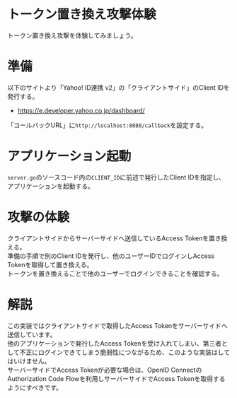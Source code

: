 トークン置き換え攻撃体験
=========

トークン置き換え攻撃を体験してみましょう。

# 準備

以下のサイトより「Yahoo! ID連携 v2」の「クライアントサイド」のClient IDを発行する。

* https://e.developer.yahoo.co.jp/dashboard/

「コールバックURL」に`http://localhost:8080/callback`を設定する。

# アプリケーション起動

`server.go`のソースコード内の`CLIENT_ID`に前述で発行したClient IDを指定し、アプリケーションを起動する。

# 攻撃の体験

クライアントサイドからサーバーサイドへ送信しているAccess Tokenを置き換える。  
準備の手順で別のClient IDを発行し、他のユーザーIDでログインしAccess Tokenを取得して置き換える。  
トークンを置き換えることで他のユーザーでログインできることを確認する。

# 解説

この実装ではクライアントサイドで取得したAccess Tokenをサーバーサイドへ送信しています。  
他のアプリケーションで発行したAccess Tokenを受け入れてしまい、第三者として不正にログインできてしまう脆弱性につながるため、このような実装はしてはいけません。  
サーバーサイドでAccess Tokenが必要な場合は、OpenID ConnectのAuthorization Code Flowを利用しサーバーサイドでAccess Tokenを取得するようにすべきです。

